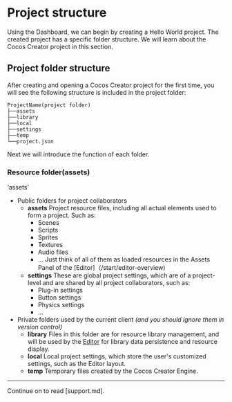 # Project structure

Using the Dashboard, we can begin by creating a Hello World project. The created project has a specific folder structure. We will learn about the Cocos Creator project in this section.

## Project folder structure

After creating and opening a Cocos Creator project for the first time, you will see the following structure is included in the project folder:

```
ProjectName(project folder)
├──assets
├──library
├──local
├──settings
├──temp
└──project.json
```

Next we will introduce the function of each folder.

### Resource folder(assets)

‘assets’
- Public folders for project collaborators
  - **assets**
    Project resource files, including all actual elements used to form a project. Such as:
    - Scenes
    - Scripts
    - Sprites
    - Textures
    - Audio files
    - ...
    Just think of all of them as loaded resources in the Assets Panel of the [Editor]（/start/editor-overview)
  - **settings**
    These are global project settings, which are of a project-level and are shared by all project collaborators, such as:
    - Plug-in settings
    - Button settings
    - Physics settings
    - ...
- Private folders used by the current client *(and you should ignore them in version control)*
  - **library**
    Files in this folder are for resource library management, and will be used by the [Editor](/manual/start/editor-overview) for library data persistence and resource display.
  - **local**
    Local project settings, which store the user's customized settings, such as the Editor layout.
  - **temp**
    Temporary files created by the Cocos Creator Engine.


---

Continue on to read [support.md].
